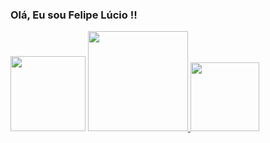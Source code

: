 ### Olá, Eu sou Felipe Lúcio !!
<div ><img src="https://mstdn.social/system/media_attachments/files/003/546/066/original/1c66bb4bcbfa1cad.jpg" height="120px">
  <a href="https://github.com/eufelipelucio">
  <img height="160em" src="https://github-readme-stats.vercel.app/api?username=eufelipelucio&show_icons=true&theme=merko&include_all_commits=true&count_private=true"/>
  <img height="110em" src="https://github-readme-stats.vercel.app/api/top-langs/?username=eufelipelucio&layout=compact&langs_count=7&theme=merko"/>
</div>
<div>
  
